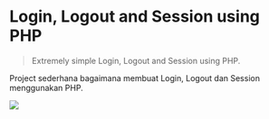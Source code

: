 # Login, Logout and Session using PHP
> Extremely simple Login, Logout and Session using PHP.

Project sederhana bagaimana membuat Login, Logout dan Session menggunakan PHP. 

![](screenshot.png)
